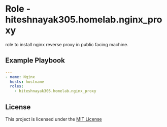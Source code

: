 # Role - hiteshnayak305.homelab.nginx_proxy

role to install nginx reverse proxy in public facing machine.

## Example Playbook

```yaml
---
- name: Nginx
  hosts: hostname
  roles:
    - hiteshnayak305.homelab.nginx_proxy
```

## License

This project is licensed under the [MIT License](../../LICENSE)
